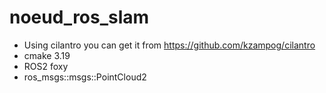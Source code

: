 # noeud_ros_slam

- Using cilantro you can get it from https://github.com/kzampog/cilantro
- cmake 3.19
- ROS2 foxy
- ros_msgs::msgs::PointCloud2
